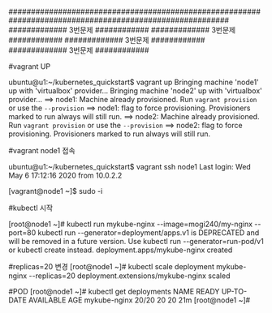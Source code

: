 
#########################################################################################################
############# 3번문제 ############
############# 3번문제 ############
############# 3번문제 ############
############# 3번문제 ############

#vagrant  UP

ubuntu@u1:~/kubernetes_quickstart$ vagrant up
Bringing machine 'node1' up with 'virtualbox' provider...
Bringing machine 'node2' up with 'virtualbox' provider...
==> node1: Machine already provisioned. Run `vagrant provision` or use the `--provision`
==> node1: flag to force provisioning. Provisioners marked to run always will still run.
==> node2: Machine already provisioned. Run `vagrant provision` or use the `--provision`
==> node2: flag to force provisioning. Provisioners marked to run always will still run.

#vagrant node1 접속

ubuntu@u1:~/kubernetes_quickstart$ vagrant ssh node1
Last login: Wed May  6 17:12:16 2020 from 10.0.2.2

[vagrant@node1 ~]$ sudo -i

#kubectl 시작

[root@node1 ~]#  kubectl run mykube-nginx --image=mogi240/my-nginx --port=80
kubectl run --generator=deployment/apps.v1 is DEPRECATED and will be removed in a future version. Use kubectl run --generator=run-pod/v1 or kubectl create instead.
deployment.apps/mykube-nginx created

#replicas=20 변경
[root@node1 ~]# kubectl scale deployment mykube-nginx --replicas=20
deployment.extensions/mykube-nginx scaled

#POD 
[root@node1 ~]# kubectl get deployments
NAME           READY   UP-TO-DATE   AVAILABLE   AGE
mykube-nginx   20/20   20           20          21m
[root@node1 ~]# 

